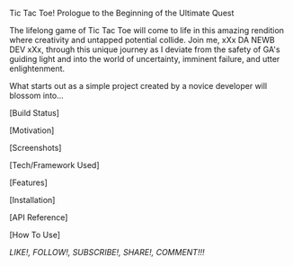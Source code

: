Tic Tac Toe! Prologue to the Beginning of the Ultimate Quest

The lifelong game of Tic Tac Toe will come to life in this amazing rendition
where creativity and untapped potential collide. Join me, xXx DA NEWB DEV xXx,
through this unique journey as I deviate from the safety of GA's guiding light
and into the world of uncertainty, imminent failure, and utter enlightenment.

What starts out as a simple project created by a novice developer will blossom
into...


[Build Status]

[Motivation]

[Screenshots]

[Tech/Framework Used]

[Features]

[Installation]

[API Reference]

[How To Use]

*LIKE!, FOLLOW!, SUBSCRIBE!, SHARE!, COMMENT!!!*
